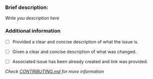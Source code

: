 ### Brief description:
<!-- Write here... -->

*Write you description here*

<!-- ...write here -->
### Additional information
* [ ] Provided a clear and concise description of what the issue is.
* [ ] Given a clear and concise description of what was changed.
* [ ] Associated issue has been already created and link was provided.


*Check [CONTRIBUTING.md](../blob/master/.github/CONTRIBUTING.md) for more information*
